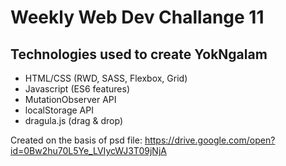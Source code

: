 # Weekly Web Dev Challange 11

## Technologies used to create YokNgalam

- HTML/CSS (RWD, SASS, Flexbox, Grid)
- Javascript (ES6 features)
- MutationObserver API
- localStorage API
- dragula.js (drag & drop)

Created on the basis of psd file:
https://drive.google.com/open?id=0Bw2hu70L5Ye_LVIycWJ3T09jNjA

